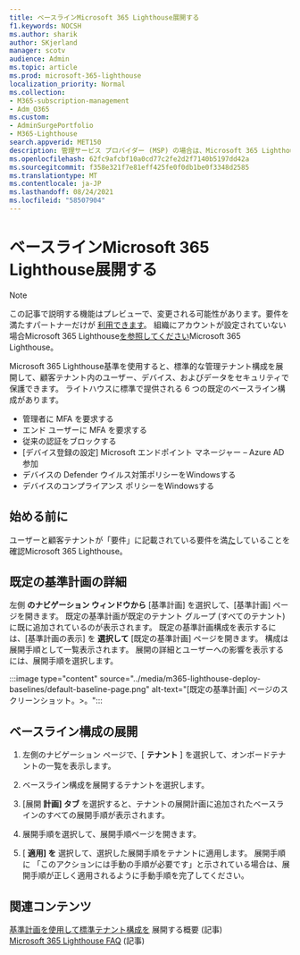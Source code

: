 ```yaml
---
title: ベースラインMicrosoft 365 Lighthouse展開する
f1.keywords: NOCSH
ms.author: sharik
author: SKjerland
manager: scotv
audience: Admin
ms.topic: article
ms.prod: microsoft-365-lighthouse
localization_priority: Normal
ms.collection:
- M365-subscription-management
- Adm_O365
ms.custom:
- AdminSurgePortfolio
- M365-Lighthouse
search.appverid: MET150
description: 管理サービス プロバイダー (MSP) の場合は、Microsoft 365 Lighthouseベースラインを展開する方法Microsoft 365 Lighthouseします。
ms.openlocfilehash: 62fc9afcbf10a0cd77c2fe2d2f7140b5197dd42a
ms.sourcegitcommit: f358e321f7e81eff425fe0f0db1be0f3348d2585
ms.translationtype: MT
ms.contentlocale: ja-JP
ms.lasthandoff: 08/24/2021
ms.locfileid: "58507904"
---
```

# <a name="deploy-microsoft-365-lighthouse-baselines"></a>ベースラインMicrosoft 365 Lighthouse展開する 

> [!NOTE]
> この記事で説明する機能はプレビューで、変更される可能性があります。要件を満たすパートナーだけが [利用できます](m365-lighthouse-requirements.md)。 組織にアカウントが設定されていない場合Microsoft 365 Lighthouse[を参照してください](m365-lighthouse-sign-up.md)Microsoft 365 Lighthouse。

Microsoft 365 Lighthouse基準を使用すると、標準的な管理テナント構成を展開して、顧客テナント内のユーザー、デバイス、およびデータをセキュリティで保護できます。 ライトハウスに標準で提供される 6 つの既定のベースライン構成があります。

- 管理者に MFA を要求する
- エンド ユーザーに MFA を要求する
- 従来の認証をブロックする
- [デバイス登録の設定] Microsoft エンドポイント マネージャー – Azure AD参加
- デバイスの Defender ウイルス対策ポリシーをWindowsする
- デバイスのコンプライアンス ポリシーをWindowsする

## <a name="before-you-begin"></a>始める前に

ユーザーと顧客テナントが「要件」に記載されている要件を満[た](m365-lighthouse-requirements.md)していることを確認Microsoft 365 Lighthouse。

## <a name="learn-more-about-the-default-baseline"></a>既定の基準計画の詳細

左側 **のナビゲーション ウィンドウから** [基準計画] を選択して、[基準計画] ページを開きます。 既定の基準計画が既定のテナント グループ (すべてのテナント) に既に追加されているのが表示されます。 既定の基準計画構成を表示するには、[基準計画の表示] を **選択して** [既定の基準計画] ページを開きます。 構成は展開手順として一覧表示されます。 展開の詳細とユーザーへの影響を表示するには、展開手順を選択します。

:::image type="content" source="../media/m365-lighthouse-deploy-baselines/default-baseline-page.png" alt-text="[既定の基準計画] ページのスクリーンショット。>。":::

## <a name="deploy-a-baseline-configuration"></a>ベースライン構成の展開  

1. 左側のナビゲーション ページで、[ **テナント** ] を選択して、オンボードテナントの一覧を表示します。

2. ベースライン構成を展開するテナントを選択します。

3. [展開 **計画] タブ** を選択すると、テナントの展開計画に追加されたベースラインのすべての展開手順が表示されます。

4. 展開手順を選択して、展開手順ページを開きます。

5. [ **適用] を** 選択して、選択した展開手順をテナントに適用します。 展開手順に 「このアクションには手動の手順が必要です」と示されている場合は、展開手順が正しく適用されるように手動手順を完了してください。

## <a name="related-content"></a>関連コンテンツ

[基準計画を使用して標準テナント構成を](m365-lighthouse-deploy-standard-tenant-configurations-overview.md) 展開する概要 (記事)\
[Microsoft 365 Lighthouse FAQ](m365-lighthouse-faq.yml) (記事)
